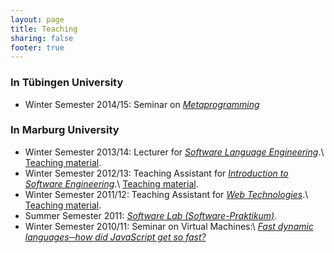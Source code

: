 ```yaml
---
layout: page
title: Teaching
sharing: false
footer: true
---
```


### In Tübingen University

* Winter Semester 2014/15: Seminar on
  [*Metaprogramming*](http://ps.informatik.uni-tuebingen.de/teaching/ws14/mp/)

### In Marburg University

* Winter Semester 2013/14: Lecturer for [*Software Language Engineering*](http://www.uni-marburg.de/fb12/ps/teaching/ws13/sle).\\
  [Teaching material](http://www.informatik.uni-marburg.de/~pgiarrusso/teaching/eise12).
* Winter Semester 2012/13: Teaching Assistant for [*Introduction to Software Engineering*](http://www.uni-marburg.de/fb12/ps/teaching/ws12/eise).\\
  [Teaching material](http://www.informatik.uni-marburg.de/~pgiarrusso/teaching/eise12).
* Winter Semester 2011/12: Teaching Assistant for [*Web Technologies*](http://www.uni-marburg.de/fb12/ps/teaching/ws11/webtec).\\
  [Teaching material](http://www.informatik.uni-marburg.de/~pgiarrusso/teaching/webtec11).
* Summer Semester 2011: [*Software Lab (Software-Praktikum)*](http://www.uni-marburg.de/fb12/ps/teaching/ss11/swprak).
* Winter Semester 2010/11: Seminar on Virtual Machines:\\
  [*Fast dynamic languages─how did JavaScript get so fast?*](http://www.informatik.uni-marburg.de/~pgiarrusso/vm/)
